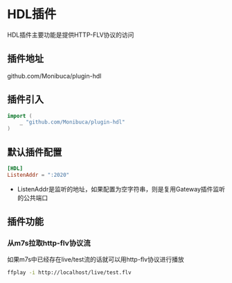# HDL插件

HDL插件主要功能是提供HTTP-FLV协议的访问

## 插件地址

github.com/Monibuca/plugin-hdl

## 插件引入
```go
import (
    _ "github.com/Monibuca/plugin-hdl"
)
```

## 默认插件配置

```toml
[HDL]
ListenAddr = ":2020"
```

- ListenAddr是监听的地址，如果配置为空字符串，则是复用Gateway插件监听的公共端口

## 插件功能


### 从m7s拉取http-flv协议流
如果m7s中已经存在live/test流的话就可以用http-flv协议进行播放
```bash
ffplay -i http://localhost/live/test.flv
```